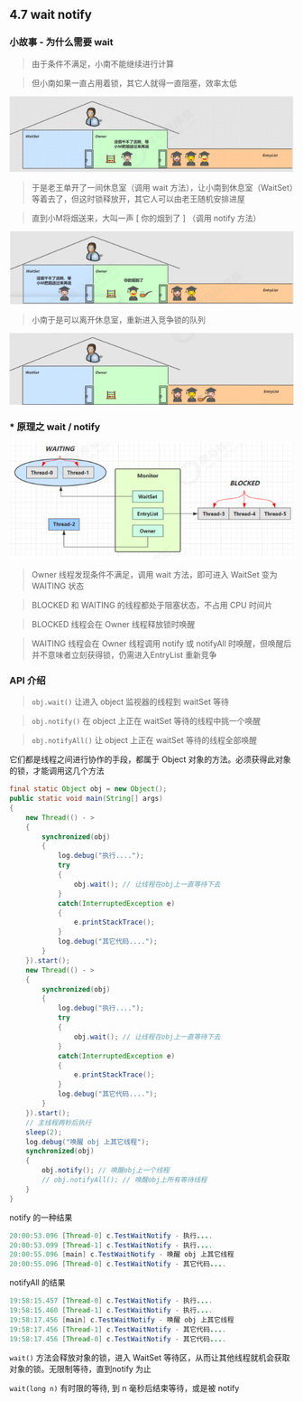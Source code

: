 ## 4.7 wait notify

### 小故事 - 为什么需要 wait

>由于条件不满足，小南不能继续进行计算

>但小南如果一直占用着锁，其它人就得一直阻塞，效率太低

![](img/4.7.1.png)

>于是老王单开了一间休息室（调用 wait 方法），让小南到休息室（WaitSet）等着去了，但这时锁释放开，其它人可以由老王随机安排进屋

>直到小M将烟送来，大叫一声 [ 你的烟到了 ] （调用 notify 方法）

![](img/4.7.2.png)

>小南于是可以离开休息室，重新进入竞争锁的队列

![](img/4.7.3.png)

### * 原理之 wait / notify

![](img/4.7.4.png)

>Owner 线程发现条件不满足，调用 wait 方法，即可进入 WaitSet 变为 WAITING 状态

>BLOCKED 和 WAITING 的线程都处于阻塞状态，不占用 CPU 时间片

>BLOCKED 线程会在 Owner 线程释放锁时唤醒

>WAITING 线程会在 Owner 线程调用 notify 或 notifyAll 时唤醒，但唤醒后并不意味者立刻获得锁，仍需进入EntryList 重新竞争

### API 介绍

>`obj.wait()` 让进入 object 监视器的线程到 waitSet 等待

>`obj.notify()` 在 object 上正在 waitSet 等待的线程中挑一个唤醒

>`obj.notifyAll()` 让 object 上正在 waitSet 等待的线程全部唤醒

它们都是线程之间进行协作的手段，都属于 Object 对象的方法。必须获得此对象的锁，才能调用这几个方法
```java
final static Object obj = new Object();
public static void main(String[] args)
{
    new Thread(() - >
    {
        synchronized(obj)
        {
            log.debug("执行....");
            try
            {
                obj.wait(); // 让线程在obj上一直等待下去
            }
            catch(InterruptedException e)
            {
                e.printStackTrace();
            }
            log.debug("其它代码....");
        }
    }).start();
    new Thread(() - >
    {
        synchronized(obj)
        {
            log.debug("执行....");
            try
            {
                obj.wait(); // 让线程在obj上一直等待下去
            }
            catch(InterruptedException e)
            {
                e.printStackTrace();
            }
            log.debug("其它代码....");
        }
    }).start();
    // 主线程两秒后执行
    sleep(2);
    log.debug("唤醒 obj 上其它线程");
    synchronized(obj)
    {
        obj.notify(); // 唤醒obj上一个线程
        // obj.notifyAll(); // 唤醒obj上所有等待线程
    }
}
```
notify 的一种结果
```java
20:00:53.096 [Thread-0] c.TestWaitNotify - 执行....
20:00:53.099 [Thread-1] c.TestWaitNotify - 执行....
20:00:55.096 [main] c.TestWaitNotify - 唤醒 obj 上其它线程
20:00:55.096 [Thread-0] c.TestWaitNotify - 其它代码....
```
notifyAll 的结果
```java
19:58:15.457 [Thread-0] c.TestWaitNotify - 执行....
19:58:15.460 [Thread-1] c.TestWaitNotify - 执行....
19:58:17.456 [main] c.TestWaitNotify - 唤醒 obj 上其它线程
19:58:17.456 [Thread-1] c.TestWaitNotify - 其它代码....
19:58:17.456 [Thread-0] c.TestWaitNotify - 其它代码....
```
`wait()` 方法会释放对象的锁，进入 WaitSet 等待区，从而让其他线程就机会获取对象的锁。无限制等待，直到notify 为止

`wait(long n)` 有时限的等待, 到 n 毫秒后结束等待，或是被 notify
